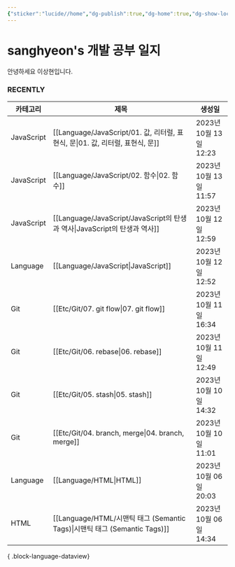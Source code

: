 ```yaml
---
{"sticker":"lucide//home","dg-publish":true,"dg-home":true,"dg-show-local-graph":null,"dg-hide":true,"permalink":"/home/","hide":true,"tags":["gardenEntry"],"dgPassFrontmatter":true,"noteIcon":""}
---
```


# sanghyeon's 개발 공부 일지

안녕하세요 이상현입니다.

### RECENTLY
| 카테고리       | 제목                                                                  | 생성일                 |
| ---------- | ------------------------------------------------------------------- | ------------------- |
| JavaScript | [[Language/JavaScript/01. 값, 리터럴, 표현식, 문\|01. 값, 리터럴, 표현식, 문]]   | 2023년 10월 13일 12:23 |
| JavaScript | [[Language/JavaScript/02. 함수\|02. 함수]]                           | 2023년 10월 13일 11:57 |
| JavaScript | [[Language/JavaScript/JavaScript의 탄생과 역사\|JavaScript의 탄생과 역사]]   | 2023년 10월 12일 12:59 |
| Language   | [[Language/JavaScript\|JavaScript]]                              | 2023년 10월 12일 12:52 |
| Git        | [[Etc/Git/07. git flow\|07. git flow]]                           | 2023년 10월 11일 16:34 |
| Git        | [[Etc/Git/06. rebase\|06. rebase]]                               | 2023년 10월 11일 12:49 |
| Git        | [[Etc/Git/05. stash\|05. stash]]                                 | 2023년 10월 10일 14:32 |
| Git        | [[Etc/Git/04. branch, merge\|04. branch, merge]]                 | 2023년 10월 10일 11:01 |
| Language   | [[Language/HTML\|HTML]]                                          | 2023년 10월 06일 20:03 |
| HTML       | [[Language/HTML/시맨틱 태그 (Semantic Tags)\|시맨틱 태그 (Semantic Tags)]] | 2023년 10월 06일 14:34 |

{ .block-language-dataview}



<script src="https://giscus.app/client.js"
        data-repo="4anghyeon/sanghyeon-digital-garden"
        data-repo-id="R_kgDOKVgtKQ"
        data-category="General"
        data-category-id="DIC_kwDOKVgtKc4CZ2I7"
        data-mapping="title"
        data-strict="0"
        data-reactions-enabled="1"
        data-emit-metadata="0"
        data-input-position="top"
        data-theme="light_tritanopia"
        data-lang="ko"
        crossorigin="anonymous"
        async>
</script>

